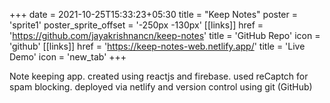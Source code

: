 +++
date =  2021-10-25T15:33:23+05:30
title = "Keep Notes"
poster = 'sprite1'
poster_sprite_offset = '-250px -130px'
[[links]]
href = 'https://github.com/jayakrishnancn/keep-notes'
title = 'GitHub Repo'
icon = 'github'
[[links]]
href = 'https://keep-notes-web.netlify.app/'
title = 'Live Demo'
icon = 'new_tab'
+++

Note keeping app. created using reactjs and firebase. used reCaptch for spam blocking. deployed via netlify and version control using git (GitHub)
